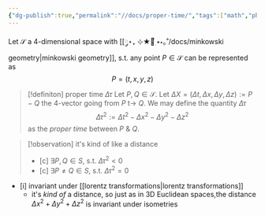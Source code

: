 ```yaml
---
{"dg-publish":true,"permalink":"//docs/proper-time/","tags":["math","physics"]}
---
```



Let $\mathcal{S}$ a 4-dimensional space with [[༘⋆₊ ⊹★🔭๋࣭ ⭑⋆｡˚/docs/minkowski geometry\|minkowski geometry]], s.t. any point $P\in\mathcal{S}$ can be represented as
$$
P = (t, x, y, z) 
$$

>[!definiton] proper time $\Delta\tau$
>Let  $P, Q \in \mathcal{S}$. Let $\Delta X = (\Delta t, \Delta x, \Delta y, \Delta z) := P - Q$ the 4-vector going from $P$ t-> $Q$.
>We may define the quantity $\Delta \tau$
>$$
> \Delta \tau ^ {2}:= \Delta t ^ {2} - \Delta x ^ {2}- \Delta y ^{2} - \Delta z^{2}
>$$
> as the *proper time* between $P$ & $Q$.


>[!observation] it's kind of like a distance
>- [c] $\exists P, Q\in S$, s.t. $\Delta \tau ^{2} < 0$ 
>- [c]  $\exists P \neq Q\in S$, s.t. $\Delta \tau ^{2} = 0$ 


- [i] invariant under [[lorentz transformations\|lorentz transformations]]
	- it's *kind of* a distance, so just as in 3D Euclidean spaces,the distance $\Delta x ^{2} + \Delta y^{2}+ \Delta z^{2}$  is invariant under isometries







